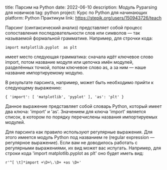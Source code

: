 ﻿title: Парсим на Python
date: 2022-06-10
description: Модуль Pyparsing для новичков
tag: python
project: Курс по Python для начинающих
platform: Python Практикум
link: https://stepik.org/users/150943726/teach

Парсинг (синтаксический анализ) представляет собой процесс сопоставления последовательности слов или символов — так называемой формальной грамматике. Например, для строчки кода:

	import matplotlib.pyplot  as plt


имеет место следующая грамматика: сначала идёт ключевое слово import, потом название модуля или цепочка имён модулей, разделённых точкой, потом ключевое слово as, а за ним — наше название импортируемому модулю.

В результате парсинга, например, может быть необходимо прийти к следующему выражению:

	{ 'import': [ 'matplotlib', 'pyplot' ], 'as': 'plt' }


Данное выражение представляет собой словарь Python, который имеет два ключа: 'import' и 'as'. Значением для ключа 'import' является список, в котором по порядку перечислены названия импортируемых модулей.

Для парсинга как правило используют регулярные выражения. Для этого имеется модуль Python под названием re (regular expression — регулярное выражение). Если вам не доводилось работать с регулярными выражениями, их вид может вас испугать. Например, для строки кода 'import matplotlib.pyplot as plt' оно будет иметь вид:

	r'^[ \t]*import +\D+\.\D+ +as \D+'
